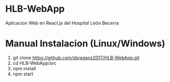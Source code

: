 # HLB-WebApp
Aplicacion Web en React.js del Hospital León Becerra
# Manual Instalacion (Linux/Windows)
1. git clone https://github.com/sbraganz2017/HLB-WebApp.git
2. cd HLB-WebApp/src
3. npm install
4. npm start

